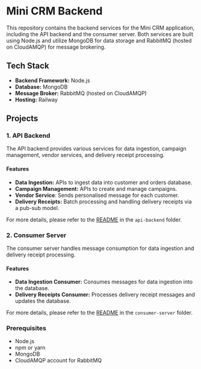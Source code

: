 # Mini CRM Backend

This repository contains the backend services for the Mini CRM application, including the API backend and the consumer server. Both services are built using Node.js and utilize MongoDB for data storage and RabbitMQ (hosted on CloudAMQP) for message brokering.

## Tech Stack

- **Backend Framework:** Node.js
- **Database:** MongoDB
- **Message Broker:** RabbitMQ (hosted on CloudAMQP)
- **Hosting:** Railway

## Projects

### 1. API Backend

The API backend provides various services for data ingestion, campaign management, vendor services, and delivery receipt processing.

#### Features

- **Data Ingestion:** APIs to ingest data into customer and orders database.
- **Campaign Management:** APIs to create and manage campaigns.
- **Vendor Service**: Sends personalised message for each customer.
- **Delivery Receipts:** Batch processing and handling delivery receipts via a pub-sub model.

For more details, please refer to the [README](api-backend/README.md) in the `api-backend` folder.

### 2. Consumer Server

The consumer server handles message consumption for data ingestion and delivery receipt processing.

#### Features

- **Data Ingestion Consumer:** Consumes messages for data ingestion into the database.
- **Delivery Receipts Consumer:** Processes delivery receipt messages and updates the database.

For more details, please refer to the [README](consumer-server/README.md) in the `consumer-server` folder.

### Prerequisites

- Node.js
- npm or yarn
- MongoDB
- CloudAMQP account for RabbitMQ
